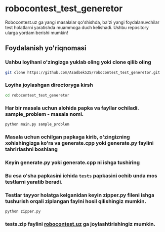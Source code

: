 # robocontest_test_generetor
Robocontest.uz ga yangi masalalar qo'shishda, ba'zi yangi foydalanuvchilar test holatlarni yaratishda muammoga duch kelishadi. 
Ushbu repository ularga yordam berishi mumkin!

## Foydalanish yo'riqnomasi
### Ushbu loyihani o'zingizga yuklab oling yoki clone qilib oling
```sh
git clone https://github.com/Asadbek525/robocontest_test_generetor.git
```
### Loyiha joylashgan directoryga kirsh
```sh
cd robocontest_test_generetor
```

### Har bir masala uchun alohida papka va fayllar ochiladi. sample_problem - masala nomi.  
```sh
python main.py sample_problem
```

### Masala uchun ochilgan papkaga kirib, o'zingizning xohishingizga ko'ra va generate.cpp yoki generate.py faylini tahrirlashni boshlang

### Keyin generate.py  yoki generate.cpp ni ishga tushiring

### Bu esa o'sha papkasini ichida ```tests``` papkasini ochib unda mos testlarni yaratib beradi.

### Testlar tayyor holatga kelganidan keyin zipper.py fileni ishga tushurish orqali ziplangan faylni hosil qilishingiz mumkin.
```sh
python zipper.py
```

### tests.zip faylini [robocontest.uz](https://robocontest.uz/home) ga joylashtirishingiz mumkin.
```
